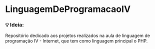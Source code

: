 # LinguagemDeProgramacaoIV

### 💡 Ideia:

Repositório dedicado aos projetos realizados na aula de linguagem de programação IV - Internet, que tem como linguagem principal o PHP.


